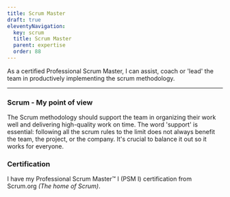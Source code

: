 ```yaml
---
title: Scrum Master
draft: true
eleventyNavigation:
  key: scrum
  title: Scrum Master
  parent: expertise
  order: 88
---
```


As a certified Professional Scrum Master, I can assist, coach or 'lead' the team in productively implementing the scrum methodology. 

---

### Scrum - My point of view

The Scrum methodology should support the team in organizing their work well and delivering high-quality work on time.
The word 'support' is essential: following all the scrum rules to the limit does not always benefit the team, the project, or the company. It's crucial to balance it out so it works for everyone.

### Certification

I have my Professional Scrum Master™ I (PSM I) certification from Scrum.org _(The home of Scrum)_.